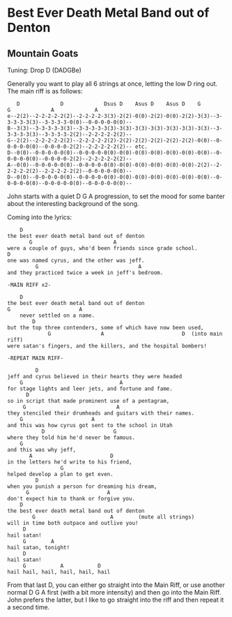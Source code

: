 # Best Ever Death Metal Band out of Denton
## Mountain Goats


Tuning: Drop D (DADGBe)

Generally you want to play all 6 strings at once, letting the low D ring out.  The main riff is as follows:

```
   D             D             Dsus D    Asus D    Asus D    G             G             A             A
e--2(2)--2-2-2-2-2(2)--2-2-2-2-3(3)-2(2)-0(0)-2(2)-0(0)-2(2)-3(3)--3-3-3-3-3(3)--3-3-3-3-0(0)--0-0-0-0-0(0)--
B--3(3)--3-3-3-3-3(3)--3-3-3-3-3(3)-3(3)-3(3)-3(3)-3(3)-3(3)-3(3)--3-3-3-3-3(3)--3-3-3-3-2(2)--2-2-2-2-2(2)--
G--2(2)--2-2-2-2-2(2)--2-2-2-2-2(2)-2(2)-2(2)-2(2)-2(2)-2(2)-0(0)--0-0-0-0-0(0)--0-0-0-0-2(2)--2-2-2-2-2(2)-- etc.
D--0(0)--0-0-0-0-0(0)--0-0-0-0-0(0)-0(0)-0(0)-0(0)-0(0)-0(0)-0(0)--0-0-0-0-0(0)--0-0-0-0-2(2)--2-2-2-2-2(2)--
A--0(0)--0-0-0-0-0(0)--0-0-0-0-0(0)-0(0)-0(0)-0(0)-0(0)-0(0)-2(2)--2-2-2-2-2(2)--2-2-2-2-2(2)--0-0-0-0-0(0)--
D--0(0)--0-0-0-0-0(0)--0-0-0-0-0(0)-0(0)-0(0)-0(0)-0(0)-0(0)-0(0)--0-0-0-0-0(0)--0-0-0-0-0(0)--0-0-0-0-0(0)--
```
John starts with a quiet D G A progression, to set the mood for some banter about the interesting background of the song.

Coming into the lyrics:

```
    D
the best ever death metal band out of denton
       G                          A
were a couple of guys, who'd been friends since grade school.
D
one was named cyrus, and the other was jeff.
         G                                A
and they practiced twice a week in jeff's bedroom.

-MAIN RIFF x2-

    D
the best ever death metal band out of denton
G                      A
    never settled on a name.
        D               
but the top three contenders, some of which have now been used,
             G                A                         D  (into main riff)
were satan's fingers, and the killers, and the hospital bombers!

-REPEAT MAIN RIFF-

         D               
jeff and cyrus believed in their hearts they were headed
    G                               A
for stage lights and leer jets, and fortune and fame.
      D
so in script that made prominent use of a pentagram,
     G                             A
they stenciled their drumheads and guitars with their names.
    G                      A
and this was how cyrus got sent to the school in Utah
           D                      G
where they told him he'd never be famous.
    G
and this was why jeff, 
       A                         D
in the letters he'd write to his friend,
                 G
helped develop a plan to get even.
         D
when you punish a person for dreaming his dream,
      G                         A
don't expect him to thank or forgive you.
    D
the best ever death metal band out of denton
        G                        A        (mute all strings)
will in time both outpace and outlive you!
     D
hail satan!
     G        A
hail satan, tonight!
     D
hail satan!
     G           A           D   
hail hail, hail, hail, hail, hail
```

From that last D, you can either go straight into the Main Riff, or use another normal D G A first (with a bit more intensity) and 
then go into the Main Riff.  John prefers the latter, but I like to go straight into the riff and then repeat it a second time.
